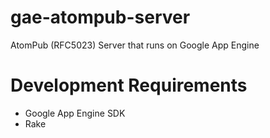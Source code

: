 gae-atompub-server
==================

AtomPub (RFC5023) Server that runs on Google App Engine

Development Requirements
========================
* Google App Engine SDK
* Rake

